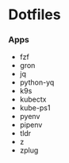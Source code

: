 # Dotfiles

### Apps

- fzf
- gron
- jq
- python-yq
- k9s
- kubectx
- kube-ps1
- pyenv
- pipenv
- tldr
- z
- zplug
